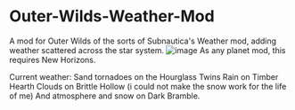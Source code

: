 # Outer-Wilds-Weather-Mod
A mod for Outer Wilds of the sorts of Subnautica's Weather mod, adding weather scattered across the star system.
![image](https://github.com/user-attachments/assets/42b471d6-125b-4e26-b4db-1807a0c19914)
As any planet mod, this requires New Horizons.

Current weather:
Sand tornadoes on the Hourglass Twins
Rain on Timber Hearth
Clouds on Brittle Hollow (i could not make the snow work for the life of me)
And atmosphere and snow on Dark Bramble.
